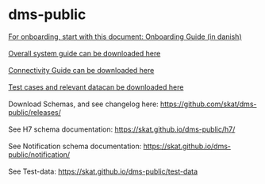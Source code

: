 # dms-public
[For onboarding, start with this document: Onboarding Guide (in danish)](https://github.com/skat/dms-public/raw/master/Onboarding%20Dokumenter/OnboardingGuideToldsystemet.docx) <br/><br/>
[Overall system guide can be downloaded here](https://github.com/skat/dms-public/raw/master/Onboarding%20Dokumenter/ImportH7SystemGuide.docx) <br/><br/>
[Connectivity Guide can be downloaded here](https://github.com/skat/dms-public/raw/master/Onboarding%20Dokumenter/ConnectivityGuide.docx) <br/><br/>
[Test cases and relevant datacan be downloaded here](https://github.com/skat/dms-public/raw/master/Onboarding%20Dokumenter/test-cases_and_data.zip) <br/><br/>
Download Schemas, and see changelog here: https://github.com/skat/dms-public/releases/ <br/><br/>
See H7 schema documentation: https://skat.github.io/dms-public/h7/ <br/><br/>
See Notification schema documentation: https://skat.github.io/dms-public/notification/ <br/><br/>
See Test-data: https://skat.github.io/dms-public/test-data
